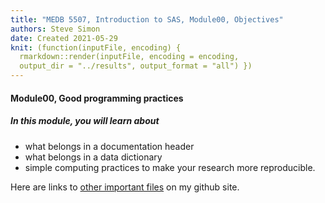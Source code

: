 ```yaml
---
title: "MEDB 5507, Introduction to SAS, Module00, Objectives"
authors: Steve Simon
date: Created 2021-05-29
knit: (function(inputFile, encoding) {
  rmarkdown::render(inputFile, encoding = encoding,
  output_dir = "../results", output_format = "all") }) 
---
```


#### Module00, Good programming practices

##### In this module, you will learn about

+ what belongs in a documentation header
+ what belongs in a data dictionary
+ simple computing practices to make your research more reproducible.

Here are links to [other important files][mygit] on my github site.

[mygit]: https://github.com/pmean/introduction-to-SAS/blob/master/README.md
